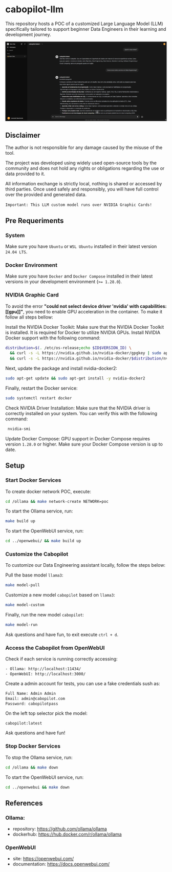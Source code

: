 # cabopilot-llm
This repository hosts a POC of a customized Large Language Model (LLM) specifically tailored to support beginner Data Engineers in their learning and development journey.

![Texto alternativo](./assets/cabopilot-home.png "Cabopilot LLM Homepage")

## Disclaimer

The author is not responsible for any damage caused by the misuse of the tool.

The project was developed using widely used open-source tools by the community and does not hold any rights or obligations regarding the use or data provided to it.

All information exchange is strictly local, nothing is shared or accessed by third parties. Once used safely and responsibly, you will have full control over the provided and generated data.

`Important: This LLM custom model runs over NVIDIA Graphic Cards!`

## Pre Requeriments

### System

Make sure you have `Ubuntu` or `WSL Ubuntu` installed in their latest version `24.04 LTS`.

### Docker Environment

Make sure you have `Docker` and `Docker Compose` installed in their latest versions in your development environment (`>= 1.28.0`).

### NVIDIA Graphic Card

To avoid the error **"could not select device driver 'nvidia' with capabilities: [[gpu]]"**, you need to enable GPU acceleration in the container. To make it follow all steps bellow:

Install the NVIDIA Docker Toolkit: Make sure that the NVIDIA Docker Toolkit is installed. It is required for Docker to utilize NVIDIA GPUs. Install NVIDIA Docker support with the following command:

```bash
distribution=$(. /etc/os-release;echo $ID$VERSION_ID) \
  && curl -s -L https://nvidia.github.io/nvidia-docker/gpgkey | sudo apt-key add - \
  && curl -s -L https://nvidia.github.io/nvidia-docker/$distribution/nvidia-docker.list | sudo tee /etc/apt/sources.list.d/nvidia-docker.list
```

Next, update the package and install nvidia-docker2:

```bash
sudo apt-get update && sudo apt-get install -y nvidia-docker2
```

Finally, restart the Docker service:

```bash
sudo systemctl restart docker
```

Check NVIDIA Driver Installation: Make sure that the NVIDIA driver is correctly installed on your system. You can verify this with the following command:

```bash
 nvidia-smi
```

Update Docker Compose: GPU support in Docker Compose requires version `1.28.0` or higher. Make sure your Docker Compose version is up to date.

## Setup

### Start Docker Services

To create docker network POC, execute:

```bash
cd /ollama && make network-create NETWORK=poc
```

To start the Ollama service, run:

```bash
make build up
```

To start the OpenWebUI service, run:

```bash
cd ../openwebui/ && make build up
```

### Customize the Cabopilot

To customize our Data Engineering assistant locally, follow the steps below:

Pull the base model `llama3`: 

```bash
make model-pull
```

Customize a new model `cabopilot` based on `llama3`:

```bash
make model-custom
```

Finally, run the new model `cabopilot`:

```bash
make model-run
```

Ask questions and have fun, to exit execute `ctrl + d`.

### Access the Cabopilot from OpenWebUI

Check if each service is running correctly accessing:

```
- Ollama: http://localhost:11434/
- OpenWebUI: http://localhost:3000/
```

Create a admin account for tests, you can use a fake credentials sush as:

```
Full Name: Admin Admin
Email: admin@cabopilot.com
Password: cabopilotpass
```

On the left top selector pick the model:

```
cabopilot:latest
```

Ask questions and have fun!

### Stop Docker Services

To stop the Ollama service, run:

```bash
cd /ollama && make down
```

To start the OpenWebUI service, run:

```bash
cd ../openwebui && make down
```

## References

### Ollama:

- repository: https://github.com/ollama/ollama
- dockerhub: https://hub.docker.com/r/ollama/ollama

### OpenWebUI

- site: https://openwebui.com/ 
- documentation: https://docs.openwebui.com/
